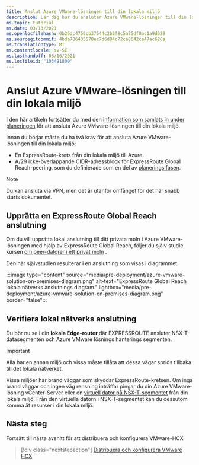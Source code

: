 ```yaml
---
title: Anslut Azure VMware-lösningen till din lokala miljö
description: Lär dig hur du ansluter Azure VMware-lösningen till din lokala miljö.
ms.topic: tutorial
ms.date: 03/13/2021
ms.openlocfilehash: 0b26dc4756cb37544c2b2f8c5a75df0ac1a9d629
ms.sourcegitcommit: 4bda786435578ec7d6d94c72ca8642ce47ac628a
ms.translationtype: MT
ms.contentlocale: sv-SE
ms.lasthandoff: 03/16/2021
ms.locfileid: "103491800"
---
```

# <a name="connect-azure-vmware-solution-to-your-on-premises-environment"></a>Anslut Azure VMware-lösningen till din lokala miljö

I den här artikeln fortsätter du med den [information som samlats in under planeringen](production-ready-deployment-steps.md) för att ansluta Azure VMware-lösningen till din lokala miljö.

Innan du börjar måste du ha två krav för att ansluta Azure VMware-lösningen till din lokala miljö:

- En ExpressRoute-krets från din lokala miljö till Azure.
- A/29 icke-överlappande CIDR-adressblock för ExpressRoute Global Reach-peering, som du definierade som en del av [planerings fasen](production-ready-deployment-steps.md).

>[!NOTE]
> Du kan ansluta via VPN, men det är utanför omfånget för det här snabb starts dokumentet.

## <a name="establish-an-expressroute-global-reach-connection"></a>Upprätta en ExpressRoute Global Reach anslutning

Om du vill upprätta lokal anslutning till ditt privata moln i Azure VMware-lösningen med hjälp av ExpressRoute Global Reach, följer du själv studie kursen [om peer-datorer i ett privat moln](tutorial-expressroute-global-reach-private-cloud.md) .

Den här självstudien resulterar i en anslutning som visas i diagrammet.

:::image type="content" source="media/pre-deployment/azure-vmware-solution-on-premises-diagram.png" alt-text="ExpressRoute Global Reach lokala nätverks anslutnings diagram." lightbox="media/pre-deployment/azure-vmware-solution-on-premises-diagram.png" border="false":::

## <a name="verify-on-premises-network-connectivity"></a>Verifiera lokal nätverks anslutning

Du bör nu se i din **lokala Edge-router** där EXPRESSROUTE ansluter NSX-T-datasegmenten och Azure VMware lösnings hanterings segmenten.

>[!IMPORTANT]
>Alla har en annan miljö och vissa måste tillåta att dessa vägar sprids tillbaka till det lokala nätverket.  

Vissa miljöer har brand väggar som skyddar ExpressRoute-kretsen.  Om inga brand väggar och ingen väg rensning inträffar pingar du din Azure VMware-lösning vCenter-Server eller en [virtuell dator på NSX-T-segmentet](deploy-azure-vmware-solution.md#add-a-vm-on-the-nsx-t-network-segment) från din lokala miljö. Från den virtuella datorn i NSX-T-segmentet kan du dessutom komma åt resurser i din lokala miljö.

## <a name="next-steps"></a>Nästa steg

Fortsätt till nästa avsnitt för att distribuera och konfigurera VMware-HCX

> [!div class="nextstepaction"]
> [Distribuera och konfigurera VMware HCX](tutorial-deploy-vmware-hcx.md)